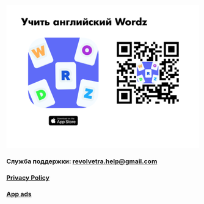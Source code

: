 
<p align="center">
  <img class = "wordz" src = "img/presentation.png" >
</p>


### Служба поддержки: revolvetra.help@gmail.com

### [Privacy Policy](https://oleggibadulin.github.io/WordzApp/privacy_policy.html)

### [App ads](https://oleggibadulin.github.io/WordzApp/app-ads.txt)
